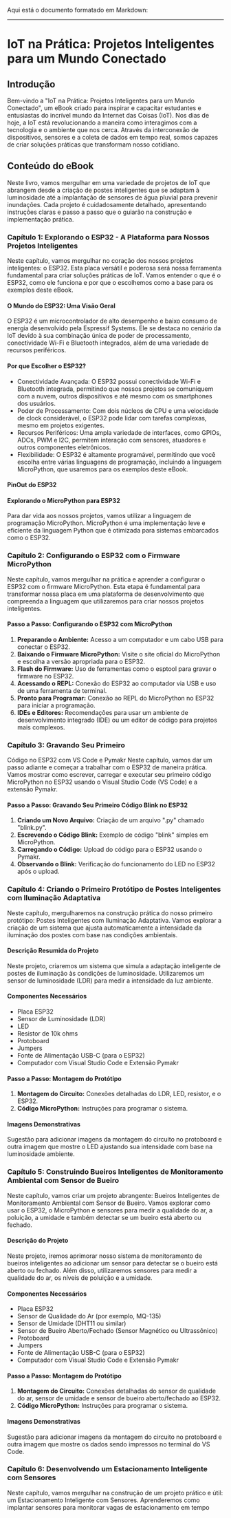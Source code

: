 Aqui está o documento formatado em Markdown:

---

# IoT na Prática: Projetos Inteligentes para um Mundo Conectado

## Introdução
Bem-vindo a "IoT na Prática: Projetos Inteligentes para um Mundo Conectado", um eBook criado para inspirar e capacitar estudantes e entusiastas do incrível mundo da Internet das Coisas (IoT). Nos dias de hoje, a IoT está revolucionando a maneira como interagimos com a tecnologia e o ambiente que nos cerca. Através da interconexão de dispositivos, sensores e a coleta de dados em tempo real, somos capazes de criar soluções práticas que transformam nosso cotidiano.

## Conteúdo do eBook
Neste livro, vamos mergulhar em uma variedade de projetos de IoT que abrangem desde a criação de postes inteligentes que se adaptam à luminosidade até a implantação de sensores de água pluvial para prevenir inundações. Cada projeto é cuidadosamente detalhado, apresentando instruções claras e passo a passo que o guiarão na construção e implementação prática.

### Capítulo 1: Explorando o ESP32 - A Plataforma para Nossos Projetos Inteligentes
Neste capítulo, vamos mergulhar no coração dos nossos projetos inteligentes: o ESP32. Esta placa versátil e poderosa será nossa ferramenta fundamental para criar soluções práticas de IoT. Vamos entender o que é o ESP32, como ele funciona e por que o escolhemos como a base para os exemplos deste eBook.

#### O Mundo do ESP32: Uma Visão Geral
O ESP32 é um microcontrolador de alto desempenho e baixo consumo de energia desenvolvido pela Espressif Systems. Ele se destaca no cenário da IoT devido à sua combinação única de poder de processamento, conectividade Wi-Fi e Bluetooth integrados, além de uma variedade de recursos periféricos.

#### Por que Escolher o ESP32?
- Conectividade Avançada: O ESP32 possui conectividade Wi-Fi e Bluetooth integrada, permitindo que nossos projetos se comuniquem com a nuvem, outros dispositivos e até mesmo com os smartphones dos usuários.
- Poder de Processamento: Com dois núcleos de CPU e uma velocidade de clock considerável, o ESP32 pode lidar com tarefas complexas, mesmo em projetos exigentes.
- Recursos Periféricos: Uma ampla variedade de interfaces, como GPIOs, ADCs, PWM e I2C, permitem interação com sensores, atuadores e outros componentes eletrônicos.
- Flexibilidade: O ESP32 é altamente programável, permitindo que você escolha entre várias linguagens de programação, incluindo a linguagem MicroPython, que usaremos para os exemplos deste eBook.

#### PinOut do ESP32

#### Explorando o MicroPython para ESP32
Para dar vida aos nossos projetos, vamos utilizar a linguagem de programação MicroPython. MicroPython é uma implementação leve e eficiente da linguagem Python que é otimizada para sistemas embarcados como o ESP32.

### Capítulo 2: Configurando o ESP32 com o Firmware MicroPython
Neste capítulo, vamos mergulhar na prática e aprender a configurar o ESP32 com o firmware MicroPython. Esta etapa é fundamental para transformar nossa placa em uma plataforma de desenvolvimento que compreenda a linguagem que utilizaremos para criar nossos projetos inteligentes.

#### Passo a Passo: Configurando o ESP32 com MicroPython
1. **Preparando o Ambiente:** Acesso a um computador e um cabo USB para conectar o ESP32.
2. **Baixando o Firmware MicroPython:** Visite o site oficial do MicroPython e escolha a versão apropriada para o ESP32.
3. **Flash do Firmware:** Uso de ferramentas como o esptool para gravar o firmware no ESP32.
4. **Acessando o REPL:** Conexão do ESP32 ao computador via USB e uso de uma ferramenta de terminal.
5. **Pronto para Programar:** Conexão ao REPL do MicroPython no ESP32 para iniciar a programação.
6. **IDEs e Editores:** Recomendações para usar um ambiente de desenvolvimento integrado (IDE) ou um editor de código para projetos mais complexos.

### Capítulo 3: Gravando Seu Primeiro

 Código no ESP32 com VS Code e Pymakr
Neste capítulo, vamos dar um passo adiante e começar a trabalhar com o ESP32 de maneira prática. Vamos mostrar como escrever, carregar e executar seu primeiro código MicroPython no ESP32 usando o Visual Studio Code (VS Code) e a extensão Pymakr.

#### Passo a Passo: Gravando Seu Primeiro Código Blink no ESP32
1. **Criando um Novo Arquivo:** Criação de um arquivo ".py" chamado "blink.py".
2. **Escrevendo o Código Blink:** Exemplo de código "blink" simples em MicroPython.
3. **Carregando o Código:** Upload do código para o ESP32 usando o Pymakr.
4. **Observando o Blink:** Verificação do funcionamento do LED no ESP32 após o upload.

### Capítulo 4: Criando o Primeiro Protótipo de Postes Inteligentes com Iluminação Adaptativa
Neste capítulo, mergulharemos na construção prática do nosso primeiro protótipo: Postes Inteligentes com Iluminação Adaptativa. Vamos explorar a criação de um sistema que ajusta automaticamente a intensidade da iluminação dos postes com base nas condições ambientais.

#### Descrição Resumida do Projeto
Neste projeto, criaremos um sistema que simula a adaptação inteligente de postes de iluminação às condições de luminosidade. Utilizaremos um sensor de luminosidade (LDR) para medir a intensidade da luz ambiente.

#### Componentes Necessários
- Placa ESP32
- Sensor de Luminosidade (LDR)
- LED
- Resistor de 10k ohms
- Protoboard
- Jumpers
- Fonte de Alimentação USB-C (para o ESP32)
- Computador com Visual Studio Code e Extensão Pymakr

#### Passo a Passo: Montagem do Protótipo
1. **Montagem do Circuito:** Conexões detalhadas do LDR, LED, resistor, e o ESP32.
2. **Código MicroPython:** Instruções para programar o sistema.

#### Imagens Demonstrativas
Sugestão para adicionar imagens da montagem do circuito no protoboard e outra imagem que mostre o LED ajustando sua intensidade com base na luminosidade ambiente.

### Capítulo 5: Construindo Bueiros Inteligentes de Monitoramento Ambiental com Sensor de Bueiro
Neste capítulo, vamos criar um projeto abrangente: Bueiros Inteligentes de Monitoramento Ambiental com Sensor de Bueiro. Vamos explorar como usar o ESP32, o MicroPython e sensores para medir a qualidade do ar, a poluição, a umidade e também detectar se um bueiro está aberto ou fechado.

#### Descrição do Projeto
Neste projeto, iremos aprimorar nosso sistema de monitoramento de bueiros inteligentes ao adicionar um sensor para detectar se o bueiro está aberto ou fechado. Além disso, utilizaremos sensores para medir a qualidade do ar, os níveis de poluição e a umidade.

#### Componentes Necessários
- Placa ESP32
- Sensor de Qualidade do Ar (por exemplo, MQ-135)
- Sensor de Umidade (DHT11 ou similar)
- Sensor de Bueiro Aberto/Fechado (Sensor Magnético ou Ultrassônico)
- Protoboard
- Jumpers
- Fonte de Alimentação USB-C (para o ESP32)
- Computador com Visual Studio Code e Extensão Pymakr

#### Passo a Passo: Montagem do Protótipo
1. **Montagem do Circuito:** Conexões detalhadas do sensor de qualidade do ar, sensor de umidade e sensor de bueiro aberto/fechado ao ESP32.
2. **Código MicroPython:** Instruções para programar o sistema.

#### Imagens Demonstrativas
Sugestão para adicionar imagens da montagem do circuito no protoboard e outra imagem que mostre os dados sendo impressos no terminal do VS Code.

### Capítulo 6: Desenvolvendo um Estacionamento Inteligente com Sensores
Neste capítulo, vamos mergulhar na construção de um projeto prático e útil: um Estacionamento Inteligente com Sensores. Aprenderemos como implantar sensores para monitorar vagas de estacionamento em tempo